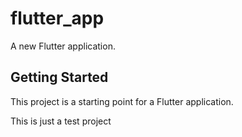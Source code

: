 # flutter_app

A new Flutter application.

## Getting Started

This project is a starting point for a Flutter application.

This is just a test project 


